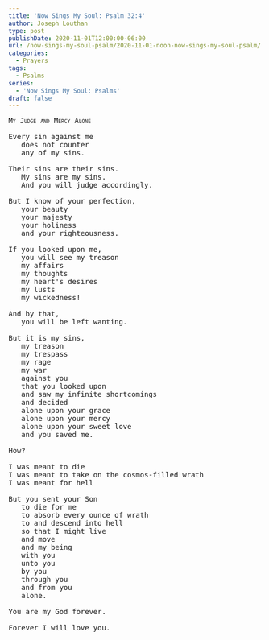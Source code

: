 ```yaml
---
title: 'Now Sings My Soul: Psalm 32:4'
author: Joseph Louthan
type: post
publishDate: 2020-11-01T12:00:00-06:00
url: /now-sings-my-soul-psalm/2020-11-01-noon-now-sings-my-soul-psalm/
categories:
  - Prayers
tags:
  - Psalms
series:
  - 'Now Sings My Soul: Psalms'
draft: false
---
```

<pre>
<div style="font-variant: small-caps;">My Judge and Mercy Alone</div>
Every sin against me
   does not counter
   any of my sins.
   
Their sins are their sins.
   My sins are my sins.
   And you will judge accordingly.

But I know of your perfection,
   your beauty
   your majesty
   your holiness
   and your righteousness.
   
If you looked upon me,
   you will see my treason
   my affairs
   my thoughts
   my heart's desires
   my lusts
   my wickedness!
   
And by that,
   you will be left wanting.
   
But it is my sins,
   my treason
   my trespass
   my rage
   my war
   against you
   that you looked upon
   and saw my infinite shortcomings
   and decided
   alone upon your grace
   alone upon your mercy
   alone upon your sweet love
   and you saved me.
   
How?

I was meant to die
I was meant to take on the cosmos-filled wrath
I was meant for hell

But you sent your Son
   to die for me
   to absorb every ounce of wrath
   to and descend into hell
   so that I might live
   and move
   and my being 
   with you
   unto you
   by you
   through you
   and from you
   alone.
   
You are my God forever.

Forever I will love you.
</pre>
